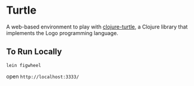 # Turtle

A web-based environment to play with [clojure-turtle](https://github.com/google/clojure-turtle), a Clojure library that implements the Logo programming language.


## To Run Locally

```
lein figwheel
```

open `http://localhost:3333/`
